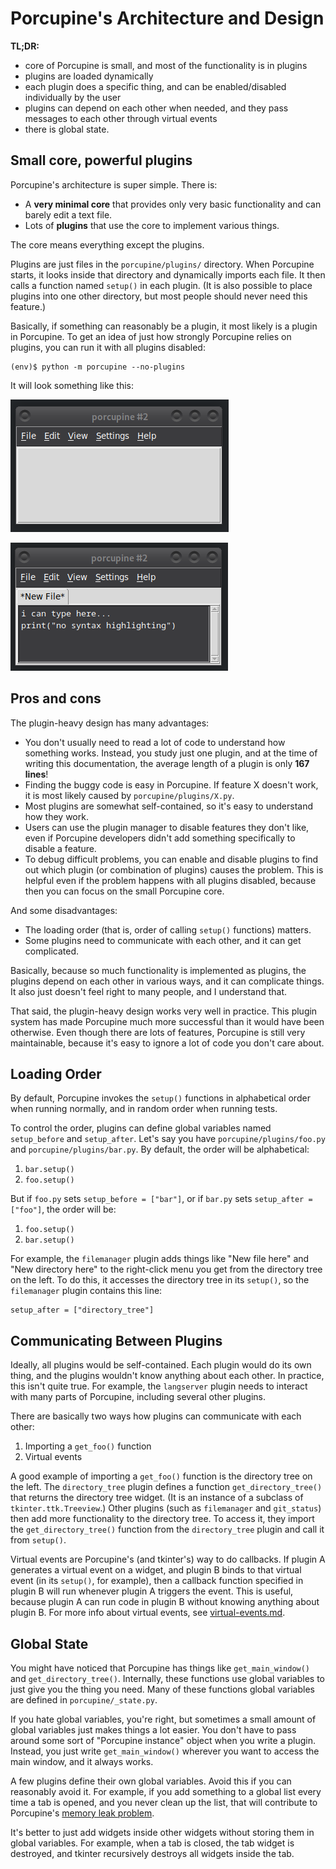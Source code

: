 # Porcupine's Architecture and Design

**TL;DR:**
- core of Porcupine is small, and most of the functionality is in plugins
- plugins are loaded dynamically
- each plugin does a specific thing, and can be enabled/disabled individually by the user
- plugins can depend on each other when needed, and they pass messages to each other through virtual events
- there is global state.


## Small core, powerful plugins

Porcupine's architecture is super simple. There is:
- A **very minimal core** that provides only very basic functionality and can barely edit a text file.
- Lots of **plugins** that use the core to implement various things.

The core means everything except the plugins.

Plugins are just files in the `porcupine/plugins/` directory.
When Porcupine starts, it looks inside that directory and dynamically imports each file.
It then calls a function named `setup()` in each plugin.
(It is also possible to place plugins into one other directory, but most people should never need this feature.)

Basically, if something can reasonably be a plugin, it most likely is a plugin in Porcupine.
To get an idea of just how strongly Porcupine relies on plugins,
you can run it with all plugins disabled:

```
(env)$ python -m porcupine --no-plugins
```

It will look something like this:

![Screenshot of porcupine without plugins 1](images/no-plugins-1.png)

![Screenshot of porcupine without plugins 2](images/no-plugins-2.png)


## Pros and cons

The plugin-heavy design has many advantages:
- You don't usually need to read a lot of code to understand how something works.
    Instead, you study just one plugin, and at the time of writing this documentation,
    the average length of a plugin is only **167 lines**!
- Finding the buggy code is easy in Porcupine.
    If feature X doesn't work, it is most likely caused by `porcupine/plugins/X.py`.
- Most plugins are somewhat self-contained, so it's easy to understand how they work.
- Users can use the plugin manager to disable features they don't like,
    even if Porcupine developers didn't add something specifically to disable a feature.
- To debug difficult problems, you can enable and disable plugins to find out
    which plugin (or combination of plugins) causes the problem.
    This is helpful even if the problem happens with all plugins disabled,
    because then you can focus on the small Porcupine core.

And some disadvantages:
- The loading order (that is, order of calling `setup()` functions) matters.
- Some plugins need to communicate with each other, and it can get complicated.

Basically, because so much functionality is implemented as plugins,
the plugins depend on each other in various ways, and it can complicate things.
It also just doesn't feel right to many people, and I understand that.

That said, the plugin-heavy design works very well in practice.
This plugin system has made Porcupine much more successful than it would have been otherwise.
Even though there are lots of features, Porcupine is still very maintainable,
because it's easy to ignore a lot of code you don't care about.


## Loading Order

By default, Porcupine invokes the `setup()` functions
in alphabetical order when running normally, and in random order when running tests.

To control the order, plugins can define global variables named `setup_before` and `setup_after`.
Let's say you have `porcupine/plugins/foo.py` and `porcupine/plugins/bar.py`.
By default, the order will be alphabetical:

1. `bar.setup()`
2. `foo.setup()`

But if `foo.py` sets `setup_before = ["bar"]`, or if `bar.py` sets `setup_after = ["foo"]`, the order will be:

1. `foo.setup()`
2. `bar.setup()`

For example, the `filemanager` plugin adds things like "New file here" and "New directory here"
to the right-click menu you get from the directory tree on the left.
To do this, it accesses the directory tree in its `setup()`, so the `filemanager` plugin contains this line:

```
setup_after = ["directory_tree"]
```


## Communicating Between Plugins

Ideally, all plugins would be self-contained.
Each plugin would do its own thing, and the plugins wouldn't know anything about each other.
In practice, this isn't quite true.
For example, the `langserver` plugin needs to interact with many parts of Porcupine,
including several other plugins.

There are basically two ways how plugins can communicate with each other:
1. Importing a `get_foo()` function
2. Virtual events

A good example of importing a `get_foo()` function is the directory tree on the left.
The `directory_tree` plugin defines a function `get_directory_tree()` that returns the directory tree widget.
(It is an instance of a subclass of `tkinter.ttk.Treeview`.)
Other plugins (such as `filemanager` and `git_status`) then add more functionality to the directory tree.
To access it, they import the `get_directory_tree()` function from the `directory_tree` plugin and call it from `setup()`.

Virtual events are Porcupine's (and tkinter's) way to do callbacks.
If plugin A generates a virtual event on a widget,
and plugin B binds to that virtual event (in its `setup()`, for example),
then a callback function specified in plugin B will run whenever plugin A triggers the event.
This is useful, because plugin A can run code in plugin B without knowing anything about plugin B.
For more info about virtual events, see [virtual-events.md](virtual-events.md).


## Global State

You might have noticed that Porcupine has things like `get_main_window()` and `get_directory_tree()`.
Internally, these functions use global variables to just give you the thing you need.
Many of these functions global variables are defined in `porcupine/_state.py`.

If you hate global variables, you're right,
but sometimes a small amount of global variables just makes things a lot easier.
You don't have to pass around some sort of "Porcupine instance" object when you write a plugin.
Instead, you just write `get_main_window()` wherever you want to access the main window, and it always works.

A few plugins define their own global variables.
Avoid this if you can reasonably avoid it.
For example, if you add something to a global list every time a tab is opened,
and you never clean up the list,
that will contribute to Porcupine's [memory leak problem](https://github.com/Akuli/porcupine/issues/1193).

It's better to just add widgets inside other widgets without storing them in global variables.
For example, when a tab is closed, the tab widget is destroyed,
and tkinter recursively destroys all widgets inside the tab.
